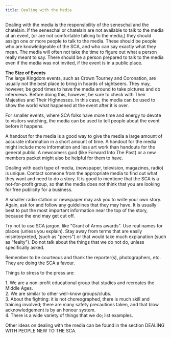 ```yaml
---
title: Dealing with the Media
---
```

<p>Dealing with the media is the responsibility of the seneschal and the chatelain. If the seneschal or chatelain are not available to talk to the media at an event, (or are not comfortable talking to the media,) they should assign one or more people to talk to the media. These should be people who are knowledgeable of the SCA, and who can say exactly what they mean. The media will often not take the time to figure out what a person really meant to say. There should be a person prepared to talk to the media even if the media was not invited, if the event is in a public place.</p>
<p><b>The Size of Events</b><br />
The large Kingdom events, such as Crown Tourney and Coronation, are usually not the best place to bring in hoards of sightseers. They may, however, be good times to have the media around to take pictures and do interviews. Before doing this, however, be sure to check with Their Majesties and Their Highnesses. In this case, the media can be used to show the world what happened at the event after it is over.</p>
<p>For smaller events, where SCA folks have more time and energy to devote to visitors watching, the media can be used to tell people about the event before it happens.</p>
<p>A handout for the media is a good way to give the media a large amount of accurate information in a short amount of time. A handout for the media might include more information and less art work than handouts for the general public. A newcomers guid (like Forward Into The Past) or a new members packet might also be helpful for them to have.</p>
<p>Dealing with each type of media, (newspaper, television, magazines, radio) is unique. Contact someone from the appropriate media to find out what they want and need to do a story. It is good to mentione that the SCA is a not-for-profit group, so that the media does not think that you are looking for free publicity for a business.</p>
<p>A smaller radio station or newspaper may ask you to write your own story. Again, ask for and follow any guidelines that they may have. It is usually best to put the most important information near the top of the story, because the end may get cut off.</p>
<p>Try not to use SCA jargon, like "Grant of Arms awards". Use real names for places (unless you explain). Stay away from terms that are easily misinterpreted, (such as "peers") or that would take much explanation (such as "fealty"). Do not talk about the things that we do not do, unless specifically asked.</p>
<p>Remember to be courteous and thank the reporter(s), photographers, etc. They are doing the SCA a favour.</p>
<p>Things to stress to the press are:</p>
<p>   1. We are a non-profit educational group that studies and recreates the Middle Ages.<br />
   2. We are similar to other well-know groups/clubs.<br />
   3. About the fighting: it is not choreographed, there is much skill and training involved; there are many safety precautions taken, and that blow acknowledgement is by an honour system.<br />
   4. There is a wide variety of things that we do; list examples.</p>
<p>Other ideas on dealing with the media can be found in the section DEALING WITH PEOPLE NEW TO THE SCA.</p>
